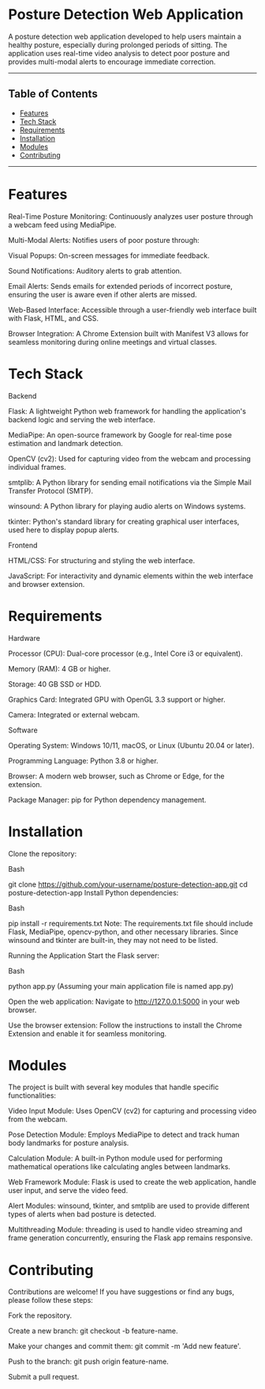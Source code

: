 # Posture Detection Web Application 
A posture detection web application developed to help users maintain a healthy posture, especially during prolonged periods of sitting. The application uses real-time video analysis to detect poor posture and provides multi-modal alerts to encourage immediate correction.

---

## Table of Contents

- [Features](#features)  
- [Tech Stack](#tech-stack)  
- [Requirements](#requirements)  
- [Installation](#installation)    
- [Modules](#modules)  
- [Contributing](#contributing)  

---

# Features

Real-Time Posture Monitoring: Continuously analyzes user posture through a webcam feed using MediaPipe.

Multi-Modal Alerts: Notifies users of poor posture through:

Visual Popups: On-screen messages for immediate feedback.

Sound Notifications: Auditory alerts to grab attention.

Email Alerts: Sends emails for extended periods of incorrect posture, ensuring the user is aware even if other alerts are missed.

Web-Based Interface: Accessible through a user-friendly web interface built with Flask, HTML, and CSS.

Browser Integration: A Chrome Extension built with Manifest V3 allows for seamless monitoring during online meetings and virtual classes.


# Tech Stack
Backend

Flask: A lightweight Python web framework for handling the application's backend logic and serving the web interface.

MediaPipe: An open-source framework by Google for real-time pose estimation and landmark detection.

OpenCV (cv2): Used for capturing video from the webcam and processing individual frames.

smtplib: A Python library for sending email notifications via the Simple Mail Transfer Protocol (SMTP).

winsound: A Python library for playing audio alerts on Windows systems.

tkinter: Python's standard library for creating graphical user interfaces, used here to display popup alerts.

Frontend

HTML/CSS: For structuring and styling the web interface.

JavaScript: For interactivity and dynamic elements within the web interface and browser extension.

# Requirements
Hardware

Processor (CPU): Dual-core processor (e.g., Intel Core i3 or equivalent).

Memory (RAM): 4 GB or higher.

Storage: 40 GB SSD or HDD.

Graphics Card: Integrated GPU with OpenGL 3.3 support or higher.

Camera: Integrated or external webcam.

Software

Operating System: Windows 10/11, macOS, or Linux (Ubuntu 20.04 or later).

Programming Language: Python 3.8 or higher.

Browser: A modern web browser, such as Chrome or Edge, for the extension.

Package Manager: pip for Python dependency management.

# Installation
Clone the repository:

Bash

git clone https://github.com/your-username/posture-detection-app.git
cd posture-detection-app
Install Python dependencies:

Bash

pip install -r requirements.txt
Note: The requirements.txt file should include Flask, MediaPipe, opencv-python, and other necessary libraries. Since winsound and tkinter are built-in, they may not need to be listed.

Running the Application
Start the Flask server:

Bash

python app.py
(Assuming your main application file is named app.py)

Open the web application:
Navigate to http://127.0.0.1:5000 in your web browser.

Use the browser extension:
Follow the instructions to install the Chrome Extension and enable it for seamless monitoring.

# Modules

The project is built with several key modules that handle specific functionalities:

Video Input Module: Uses OpenCV (cv2) for capturing and processing video from the webcam.

Pose Detection Module: Employs MediaPipe to detect and track human body landmarks for posture analysis.

Calculation Module: A built-in Python module used for performing mathematical operations like calculating angles between landmarks.

Web Framework Module: Flask is used to create the web application, handle user input, and serve the video feed.

Alert Modules: winsound, tkinter, and smtplib are used to provide different types of alerts when bad posture is detected.

Multithreading Module: threading is used to handle video streaming and frame generation concurrently, ensuring the Flask app remains responsive.



# Contributing
Contributions are welcome! If you have suggestions or find any bugs, please follow these steps:

Fork the repository.

Create a new branch: git checkout -b feature-name.

Make your changes and commit them: git commit -m 'Add new feature'.

Push to the branch: git push origin feature-name.

Submit a pull request.
